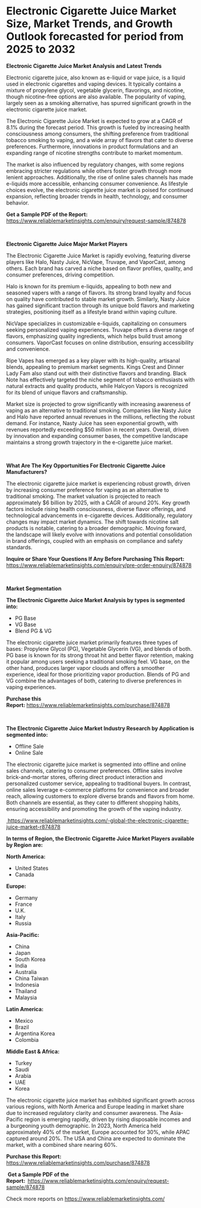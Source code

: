 <p><h1>Electronic Cigarette Juice Market Size, Market Trends, and Growth Outlook forecasted for period from 2025 to 2032</h1></p><p><strong>Electronic Cigarette Juice Market Analysis and Latest Trends</strong></p>
<p><p>Electronic cigarette juice, also known as e-liquid or vape juice, is a liquid used in electronic cigarettes and vaping devices. It typically contains a mixture of propylene glycol, vegetable glycerin, flavorings, and nicotine, though nicotine-free options are also available. The popularity of vaping, largely seen as a smoking alternative, has spurred significant growth in the electronic cigarette juice market.</p><p>The Electronic Cigarette Juice Market is expected to grow at a CAGR of 8.1% during the forecast period. This growth is fueled by increasing health consciousness among consumers, the shifting preference from traditional tobacco smoking to vaping, and a wide array of flavors that cater to diverse preferences. Furthermore, innovations in product formulations and an expanding range of nicotine strengths contribute to market momentum. </p><p>The market is also influenced by regulatory changes, with some regions embracing stricter regulations while others foster growth through more lenient approaches. Additionally, the rise of online sales channels has made e-liquids more accessible, enhancing consumer convenience. As lifestyle choices evolve, the electronic cigarette juice market is poised for continued expansion, reflecting broader trends in health, technology, and consumer behavior.</p></p>
<p><strong>Get a Sample PDF of the Report:&nbsp;</strong> <a href="https://www.reliablemarketinsights.com/enquiry/request-sample/874878?utm_campaign=3204&utm_medium=2&utm_source=Github&utm_content=ia&utm_term=21032025&utm_id=electronic-cigarette-juice">https://www.reliablemarketinsights.com/enquiry/request-sample/874878</a></p>
<p>&nbsp;</p>
<p><strong>Electronic Cigarette Juice Major Market Players</strong></p>
<p><p>The Electronic Cigarette Juice Market is rapidly evolving, featuring diverse players like Halo, Nasty Juice, NicVape, Truvape, and VaporCast, among others. Each brand has carved a niche based on flavor profiles, quality, and consumer preferences, driving competition.</p><p>Halo is known for its premium e-liquids, appealing to both new and seasoned vapers with a range of flavors. Its strong brand loyalty and focus on quality have contributed to stable market growth. Similarly, Nasty Juice has gained significant traction through its unique bold flavors and marketing strategies, positioning itself as a lifestyle brand within vaping culture.</p><p>NicVape specializes in customizable e-liquids, capitalizing on consumers seeking personalized vaping experiences. Truvape offers a diverse range of flavors, emphasizing quality ingredients, which helps build trust among consumers. VaporCast focuses on online distribution, ensuring accessibility and convenience.</p><p>Ripe Vapes has emerged as a key player with its high-quality, artisanal blends, appealing to premium market segments. Kings Crest and Dinner Lady Fam also stand out with their distinctive flavors and branding. Black Note has effectively targeted the niche segment of tobacco enthusiasts with natural extracts and quality products, while Halcyon Vapors is recognized for its blend of unique flavors and craftsmanship.</p><p>Market size is projected to grow significantly with increasing awareness of vaping as an alternative to traditional smoking. Companies like Nasty Juice and Halo have reported annual revenues in the millions, reflecting the robust demand. For instance, Nasty Juice has seen exponential growth, with revenues reportedly exceeding $50 million in recent years. Overall, driven by innovation and expanding consumer bases, the competitive landscape maintains a strong growth trajectory in the e-cigarette juice market.</p></p>
<p>&nbsp;</p>
<p><strong>What Are The Key Opportunities For Electronic Cigarette Juice Manufacturers?</strong></p>
<p><p>The electronic cigarette juice market is experiencing robust growth, driven by increasing consumer preference for vaping as an alternative to traditional smoking. The market valuation is projected to reach approximately $6 billion by 2025, with a CAGR of around 20%. Key growth factors include rising health consciousness, diverse flavor offerings, and technological advancements in e-cigarette devices. Additionally, regulatory changes may impact market dynamics. The shift towards nicotine salt products is notable, catering to a broader demographic. Moving forward, the landscape will likely evolve with innovations and potential consolidation in brand offerings, coupled with an emphasis on compliance and safety standards.</p></p>
<p><strong>Inquire or Share Your Questions If Any Before Purchasing This Report:</strong> <a href="https://www.reliablemarketinsights.com/enquiry/pre-order-enquiry/874878?utm_campaign=3204&utm_medium=2&utm_source=Github&utm_content=ia&utm_term=21032025&utm_id=electronic-cigarette-juice">https://www.reliablemarketinsights.com/enquiry/pre-order-enquiry/874878</a></p>
<p>&nbsp;</p>
<p><strong>Market Segmentation</strong></p>
<p><strong>The Electronic Cigarette Juice Market Analysis by types is segmented into:</strong></p>
<p><ul><li>PG Base</li><li>VG Base</li><li>Blend PG & VG</li></ul></p>
<p><p>The electronic cigarette juice market primarily features three types of bases: Propylene Glycol (PG), Vegetable Glycerin (VG), and blends of both. PG base is known for its strong throat hit and better flavor retention, making it popular among users seeking a traditional smoking feel. VG base, on the other hand, produces larger vapor clouds and offers a smoother experience, ideal for those prioritizing vapor production. Blends of PG and VG combine the advantages of both, catering to diverse preferences in vaping experiences.</p></p>
<p><strong>Purchase this Report:&nbsp;</strong><a href="https://www.reliablemarketinsights.com/purchase/874878?utm_campaign=3204&utm_medium=2&utm_source=Github&utm_content=ia&utm_term=21032025&utm_id=electronic-cigarette-juice">https://www.reliablemarketinsights.com/purchase/874878</a></p>
<p>&nbsp;</p>
<p><strong>The Electronic Cigarette Juice Market Industry Research by Application is segmented into:</strong></p>
<p><ul><li>Offline Sale</li><li>Online Sale</li></ul></p>
<p><p>The electronic cigarette juice market is segmented into offline and online sales channels, catering to consumer preferences. Offline sales involve brick-and-mortar stores, offering direct product interaction and personalized customer service, appealing to traditional buyers. In contrast, online sales leverage e-commerce platforms for convenience and broader reach, allowing customers to explore diverse brands and flavors from home. Both channels are essential, as they cater to different shopping habits, ensuring accessibility and promoting the growth of the vaping industry.</p></p>
<p><a href="https://www.reliablemarketinsights.com/-global-the-electronic-cigarette-juice-market-r874878?utm_campaign=3204&utm_medium=2&utm_source=Github&utm_content=ia&utm_term=21032025&utm_id=electronic-cigarette-juice">&nbsp;https://www.reliablemarketinsights.com/-global-the-electronic-cigarette-juice-market-r874878</a></p>
<p><strong>In terms of Region, the Electronic Cigarette Juice Market Players available by Region are:</strong></p>
<p>
    <p> <strong> North America: </strong>
        <ul>
            <li>United States</li>
            <li>Canada</li>
        </ul>
        </p> 
    <p> <strong> Europe: </strong>
        <ul>
            <li>Germany</li>
            <li>France</li>
            <li>U.K.</li>
            <li>Italy</li>
            <li>Russia</li>
        </ul>
        </p> 
    <p> <strong> Asia-Pacific: </strong>
        <ul>
            <li>China</li>
            <li>Japan</li>
            <li>South Korea</li>
            <li>India</li>
            <li>Australia</li>
            <li>China Taiwan</li>
            <li>Indonesia</li>
            <li>Thailand</li>
            <li>Malaysia</li>
        </ul>
        </p> 
    <p> <strong> Latin America: </strong>
        <ul>
            <li>Mexico</li>
            <li>Brazil</li>
            <li>Argentina Korea</li>
            <li>Colombia</li>
        </ul>
        </p> 
    <p> <strong> Middle East & Africa: </strong>
        <ul>
            <li>Turkey</li>
            <li>Saudi</li>
            <li>Arabia</li>
            <li>UAE</li>
            <li>Korea</li>
        </ul>
    </p>
    </p>
<p><p>The electronic cigarette juice market has exhibited significant growth across various regions, with North America and Europe leading in market share due to increased regulatory clarity and consumer awareness. The Asia-Pacific region is emerging rapidly, driven by rising disposable incomes and a burgeoning youth demographic. In 2023, North America held approximately 40% of the market, Europe accounted for 30%, while APAC captured around 20%. The USA and China are expected to dominate the market, with a combined share nearing 60%.</p></p>
<p><strong>Purchase this Report: </strong><a href="https://www.reliablemarketinsights.com/purchase/874878?utm_campaign=3204&utm_medium=2&utm_source=Github&utm_content=ia&utm_term=21032025&utm_id=electronic-cigarette-juice">https://www.reliablemarketinsights.com/purchase/874878</a></p>
<p>&nbsp;<strong>Get a Sample PDF of the Report:&nbsp;&nbsp;</strong><a href="https://www.reliablemarketinsights.com/enquiry/request-sample/874878?utm_campaign=3204&utm_medium=2&utm_source=Github&utm_content=ia&utm_term=21032025&utm_id=electronic-cigarette-juice">https://www.reliablemarketinsights.com/enquiry/request-sample/874878</a></p>
<p><strong></strong></p>
<p>Check more reports on <a href="https://www.reliablemarketinsights.com/?utm_campaign=3204&utm_medium=2&utm_source=Github&utm_content=ia&utm_term=21032025&utm_id=electronic-cigarette-juice">https://www.reliablemarketinsights.com/</a></p>